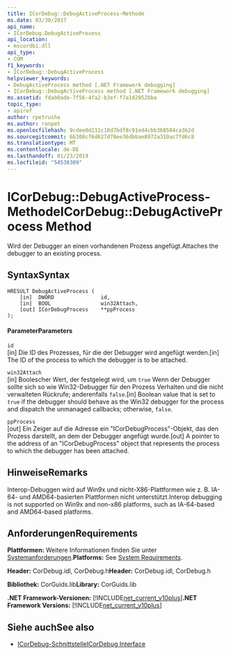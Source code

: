 ```yaml
---
title: ICorDebug::DebugActiveProcess-Methode
ms.date: 03/30/2017
api_name:
- ICorDebug.DebugActiveProcess
api_location:
- mscordbi.dll
api_type:
- COM
f1_keywords:
- ICorDebug::DebugActiveProcess
helpviewer_keywords:
- DebugActiveProcess method [.NET Framework debugging]
- ICorDebug::DebugActiveProcess method [.NET Framework debugging]
ms.assetid: fdab0ade-7f56-4fa2-b3ef-f7a1d2852bba
topic_type:
- apiref
author: rpetrusha
ms.author: ronpet
ms.openlocfilehash: 9cdee0d111c18d7bdf8c91ed4cbb368504ca3b2d
ms.sourcegitcommit: 6b308cf6d627d78ee36dbbae8972a310ac7fd6c8
ms.translationtype: MT
ms.contentlocale: de-DE
ms.lasthandoff: 01/23/2019
ms.locfileid: "54538309"
---
```

# <a name="icordebugdebugactiveprocess-method"></a><span data-ttu-id="ea71b-102">ICorDebug::DebugActiveProcess-Methode</span><span class="sxs-lookup"><span data-stu-id="ea71b-102">ICorDebug::DebugActiveProcess Method</span></span>
<span data-ttu-id="ea71b-103">Wird der Debugger an einen vorhandenen Prozess angefügt.</span><span class="sxs-lookup"><span data-stu-id="ea71b-103">Attaches the debugger to an existing process.</span></span>  
  
## <a name="syntax"></a><span data-ttu-id="ea71b-104">Syntax</span><span class="sxs-lookup"><span data-stu-id="ea71b-104">Syntax</span></span>  
  
```  
HRESULT DebugActiveProcess (  
    [in]  DWORD               id,  
    [in]  BOOL                win32Attach,  
    [out] ICorDebugProcess    **ppProcess  
);  
```  
  
#### <a name="parameters"></a><span data-ttu-id="ea71b-105">Parameter</span><span class="sxs-lookup"><span data-stu-id="ea71b-105">Parameters</span></span>  
 `id`  
 <span data-ttu-id="ea71b-106">[in] Die ID des Prozesses, für die der Debugger wird angefügt werden.</span><span class="sxs-lookup"><span data-stu-id="ea71b-106">[in] The ID of the process to which the debugger is to be attached.</span></span>  
  
 `win32Attach`  
 <span data-ttu-id="ea71b-107">[in] Boolescher Wert, der festgelegt wird, um `true` Wenn der Debugger sollte sich so wie Win32-Debugger für den Prozess Verhalten und die nicht verwalteten Rückrufe; anderenfalls `false`.</span><span class="sxs-lookup"><span data-stu-id="ea71b-107">[in] Boolean value that is set to `true` if the debugger should behave as the Win32 debugger for the process and dispatch the unmanaged callbacks; otherwise, `false`.</span></span>  
  
 `ppProcess`  
 <span data-ttu-id="ea71b-108">[out] Ein Zeiger auf die Adresse ein "ICorDebugProcess"-Objekt, das den Prozess darstellt, an dem der Debugger angefügt wurde.</span><span class="sxs-lookup"><span data-stu-id="ea71b-108">[out] A pointer to the address of an "ICorDebugProcess" object that represents the process to which the debugger has been attached.</span></span>  
  
## <a name="remarks"></a><span data-ttu-id="ea71b-109">Hinweise</span><span class="sxs-lookup"><span data-stu-id="ea71b-109">Remarks</span></span>  
 <span data-ttu-id="ea71b-110">Interop-Debuggen wird auf Win9x und nicht-X86-Plattformen wie z. B. IA-64- und AMD64-basierten Plattformen nicht unterstützt.</span><span class="sxs-lookup"><span data-stu-id="ea71b-110">Interop debugging is not supported on Win9x and non-x86 platforms, such as IA-64-based and AMD64-based platforms.</span></span>  
  
## <a name="requirements"></a><span data-ttu-id="ea71b-111">Anforderungen</span><span class="sxs-lookup"><span data-stu-id="ea71b-111">Requirements</span></span>  
 <span data-ttu-id="ea71b-112">**Plattformen:** Weitere Informationen finden Sie unter [Systemanforderungen](../../../../docs/framework/get-started/system-requirements.md).</span><span class="sxs-lookup"><span data-stu-id="ea71b-112">**Platforms:** See [System Requirements](../../../../docs/framework/get-started/system-requirements.md).</span></span>  
  
 <span data-ttu-id="ea71b-113">**Header:** CorDebug.idl, CorDebug.h</span><span class="sxs-lookup"><span data-stu-id="ea71b-113">**Header:** CorDebug.idl, CorDebug.h</span></span>  
  
 <span data-ttu-id="ea71b-114">**Bibliothek:** CorGuids.lib</span><span class="sxs-lookup"><span data-stu-id="ea71b-114">**Library:** CorGuids.lib</span></span>  
  
 <span data-ttu-id="ea71b-115">**.NET Framework-Versionen:** [!INCLUDE[net_current_v10plus](../../../../includes/net-current-v10plus-md.md)]</span><span class="sxs-lookup"><span data-stu-id="ea71b-115">**.NET Framework Versions:** [!INCLUDE[net_current_v10plus](../../../../includes/net-current-v10plus-md.md)]</span></span>  
  
## <a name="see-also"></a><span data-ttu-id="ea71b-116">Siehe auch</span><span class="sxs-lookup"><span data-stu-id="ea71b-116">See also</span></span>
- [<span data-ttu-id="ea71b-117">ICorDebug-Schnittstelle</span><span class="sxs-lookup"><span data-stu-id="ea71b-117">ICorDebug Interface</span></span>](../../../../docs/framework/unmanaged-api/debugging/icordebug-interface.md)
